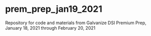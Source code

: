 # prem_prep_jan19_2021
Repository for code and materials from Galvanize DSI Premium Prep, January 18, 2021 through February 20, 2021